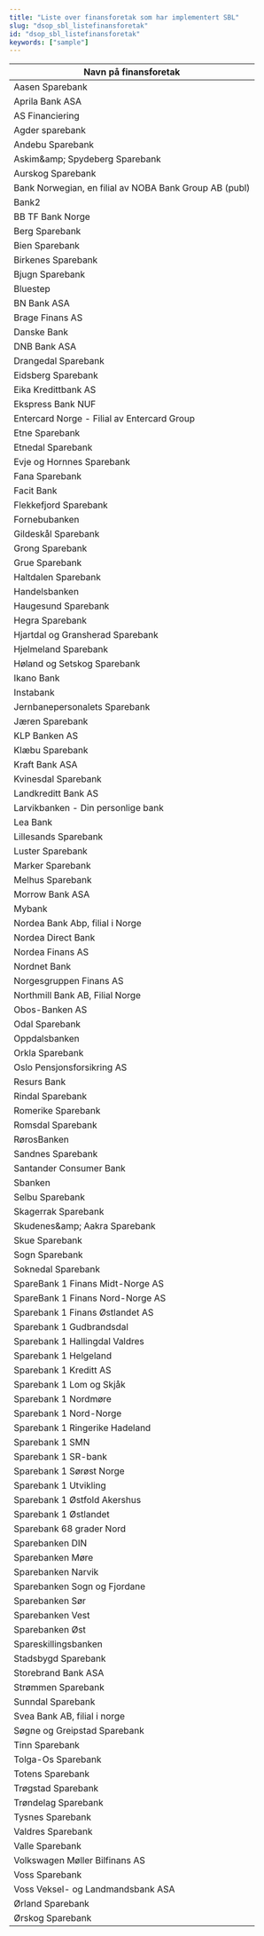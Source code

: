 ```yaml
---
title: "Liste over finansforetak som har implementert SBL"
slug: "dsop_sbl_listefinansforetak"
id: "dsop_sbl_listefinansforetak"
keywords: ["sample"]
---
```


| Navn på finansforetak                                  |
|--------------------------------------------------------|
| Aasen Sparebank                                        |
| Aprila Bank ASA                                        |
| AS Financiering                                        |
| Agder sparebank                                        |
| Andebu Sparebank                                       |
| Askim&amp;amp; Spydeberg Sparebank                            |
| Aurskog Sparebank                                      |
| Bank Norwegian, en filial av NOBA Bank Group AB (publ) |
| Bank2                                                  |
| BB TF Bank Norge                                       |
| Berg Sparebank                                         |
| Bien Sparebank                                         |
| Birkenes Sparebank                                     |
| Bjugn Sparebank                                        |
| Bluestep                                               |
| BN Bank ASA                                            |
| Brage Finans AS                                        |
| Danske Bank                                            |
| DNB Bank ASA                                           |
| Drangedal Sparebank                                    |
| Eidsberg Sparebank                                     |
| Eika Kredittbank AS                                    |
| Ekspress Bank NUF                                      |
| Entercard Norge - Filial av Entercard Group            |
| Etne Sparebank                                         |
| Etnedal Sparebank                                      |
| Evje og Hornnes Sparebank                              |
| Fana Sparebank                                         |
| Facit Bank                                             |
| Flekkefjord Sparebank                                  |
| Fornebubanken                                          |
| Gildeskål Sparebank                                    |
| Grong Sparebank                                        |
| Grue Sparebank                                         |
| Haltdalen Sparebank                                    |
| Handelsbanken                                          |
| Haugesund Sparebank                                    |
| Hegra Sparebank                                        |
| Hjartdal og Gransherad Sparebank                       |
| Hjelmeland Sparebank                                   |
| Høland og Setskog Sparebank                            |
| Ikano Bank                                             |
| Instabank                                              |
| Jernbanepersonalets Sparebank                          |
| Jæren Sparebank                                        |
| KLP Banken AS                                          |
| Klæbu Sparebank                                        |
| Kraft Bank ASA                                         |
| Kvinesdal Sparebank                                    |
| Landkreditt Bank AS                                    |
| Larvikbanken - Din personlige bank                     |
| Lea Bank                                               |
| Lillesands Sparebank                                   |
| Luster Sparebank                                       |
| Marker Sparebank                                       |
| Melhus Sparebank                                       |
| Morrow Bank ASA                                        |
| Mybank                                                 |
| Nordea Bank Abp, filial i Norge                        |
| Nordea Direct Bank                                     |
| Nordea Finans AS                                       |
| Nordnet Bank                                           |
| Norgesgruppen Finans AS                                |
| Northmill Bank AB, Filial Norge                        |
| Obos-Banken AS                                         |
| Odal Sparebank                                         |
| Oppdalsbanken                                          |
| Orkla Sparebank                                        |
| Oslo Pensjonsforsikring AS                             |
| Resurs Bank                                            |
| Rindal Sparebank                                       |
| Romerike Sparebank                                     |
| Romsdal Sparebank                                      |
| RørosBanken                                            |
| Sandnes Sparebank                                      |
| Santander Consumer Bank                                |
| Sbanken                                                |
| Selbu Sparebank                                        |
| Skagerrak Sparebank                                    |
| Skudenes&amp;amp; Aakra Sparebank                             |
| Skue Sparebank                                         |
| Sogn Sparebank                                         |
| Soknedal Sparebank                                     |
| SpareBank 1 Finans Midt-Norge AS                       |
| SpareBank 1 Finans Nord-Norge AS                       |
| Sparebank 1 Finans Østlandet AS                        |
| Sparebank 1 Gudbrandsdal                               |
| Sparebank 1 Hallingdal Valdres                         |
| Sparebank 1 Helgeland                                  |
| Sparebank 1 Kreditt AS                                 |
| Sparebank 1 Lom og Skjåk                               |
| Sparebank 1 Nordmøre                                   |
| Sparebank 1 Nord-Norge                                 |
| Sparebank 1 Ringerike Hadeland                         |
| Sparebank 1 SMN                                        |
| Sparebank 1 SR-bank                                    |
| Sparebank 1 Sørøst Norge                               |
| Sparebank 1 Utvikling                                  |
| Sparebank 1 Østfold Akershus                           |
| Sparebank 1 Østlandet                                  |
| Sparebank 68 grader Nord                               |
| Sparebanken DIN                                        |
| Sparebanken Møre                                       |
| Sparebanken Narvik                                     |
| Sparebanken Sogn og Fjordane                           |
| Sparebanken Sør                                        |
| Sparebanken Vest                                       |
| Sparebanken Øst                                        |
| Spareskillingsbanken                                   |
| Stadsbygd Sparebank                                    |
| Storebrand Bank ASA                                    |
| Strømmen Sparebank                                     |
| Sunndal Sparebank                                      |
| Svea Bank AB, filial i norge                           |
| Søgne og Greipstad Sparebank                           |
| Tinn Sparebank                                         |
| Tolga-Os Sparebank                                     |
| Totens Sparebank                                       |
| Trøgstad Sparebank                                     |
| Trøndelag Sparebank                                    |
| Tysnes Sparebank                                       |
| Valdres Sparebank                                      |
| Valle Sparebank                                        |
| Volkswagen Møller Bilfinans AS                         |
| Voss Sparebank                                         |
| Voss Veksel- og Landmandsbank ASA                      |
| Ørland Sparebank                                       |
| Ørskog Sparebank                                       |